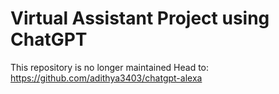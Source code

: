 # Virtual Assistant Project using ChatGPT

This repository is no longer maintained
Head to: https://github.com/adithya3403/chatgpt-alexa